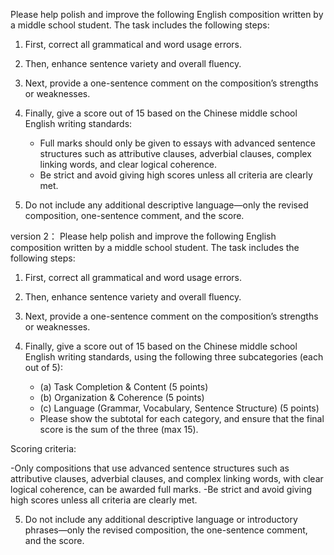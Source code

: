 Please help polish and improve the following English composition written by a middle school student. The task includes the following steps:

1. First, correct all grammatical and word usage errors.
2. Then, enhance sentence variety and overall fluency.
3. Next, provide a one-sentence comment on the composition’s strengths or weaknesses.
4. Finally, give a score out of 15 based on the Chinese middle school English writing standards:

   - Full marks should only be given to essays with advanced sentence structures such as attributive clauses, adverbial clauses, complex linking words, and clear logical coherence.
   - Be strict and avoid giving high scores unless all criteria are clearly met.

5. Do not include any additional descriptive language—only the revised composition, one-sentence comment, and the score.

version 2：
Please help polish and improve the following English composition written by a middle school student. The task includes the following steps:

1. First, correct all grammatical and word usage errors.
2. Then, enhance sentence variety and overall fluency.
3. Next, provide a one-sentence comment on the composition’s strengths or weaknesses.
4. Finally, give a score out of 15 based on the Chinese middle school English writing standards, using the following three subcategories (each out of 5):

   - (a) Task Completion & Content (5 points)
   - (b) Organization & Coherence (5 points)
   - (c) Language (Grammar, Vocabulary, Sentence Structure) (5 points)
   - Please show the subtotal for each category, and ensure that the final score is the sum of the three (max 15).

Scoring criteria:

-Only compositions that use advanced sentence structures such as attributive clauses, adverbial clauses, and complex linking words, with clear logical coherence, can be awarded full marks.
-Be strict and avoid giving high scores unless all criteria are clearly met.

5. Do not include any additional descriptive language or introductory phrases—only the revised composition, the one-sentence comment, and the score.
